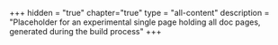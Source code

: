 +++
hidden = "true"
chapter="true"
type = "all-content"
description = "Placeholder for an experimental single page holding all doc pages, generated during the build process"
+++
